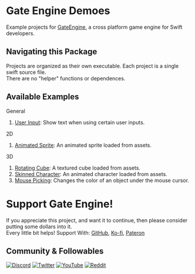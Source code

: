 # Gate Engine Demoes
Example projects for [GateEngine](https://github.com/STREGAsGate/GateEngine), a cross platform game engine for Swift developers.

## Navigating this Package
Projects are organized as their own executable.
Each project is a single swift source file.</br>
There are no "helper" functions or dependences.

## Available Examples
General
1. [User Input](Sources/01_UserInput/UserInput.swift): 
Show text when using certain user inputs.

2D
1. [Animated Sprite](Sources/2D_01_AnimatedSprite/AnimatedSprite.swift): 
An animated sprite loaded from assets.

3D
1. [Rotating Cube](Sources/3D_01_RotatingCube/RotatingCube.swift): 
A textured cube loaded from assets.
2. [Skinned Character](Sources/3D_02_SkinnedCharacter/SkinnedCharacter.swift): 
An animated character loaded from assets.
3. [Mouse Picking](Sources/3D_03_MousePicking/MousePicking.swift): 
Changes the color of an object under the mouse cursor.

# Support Gate Engine!
If you appreciate this project, and want it to continue, then please consider putting some dollars into it.
</br>
Every little bit helps! Support With: [GitHub](https://github.com/sponsors/STREGAsGate), [Ko-fi](https://ko-fi.com/STREGAsGate), [Pateron](https://www.patreon.com/STREGAsGate)

## Community & Followables
[![Discord](https://img.shields.io/discord/641809158051725322?label=Hang%20Out&logo=Discord&style=social)](https://discord.gg/5JdRJhD)
[![Twitter](https://img.shields.io/twitter/follow/stregasgate?style=social)](https://twitter.com/stregasgate)
[![YouTube](https://img.shields.io/youtube/channel/subscribers/UCBXFkK2B4w9856wBJfCGufg?label=Subscribe&style=social)](https://youtube.com/stregasgate)
[![Reddit](https://img.shields.io/reddit/subreddit-subscribers/stregasgate?style=social)](https://www.reddit.com/r/stregasgate/)
